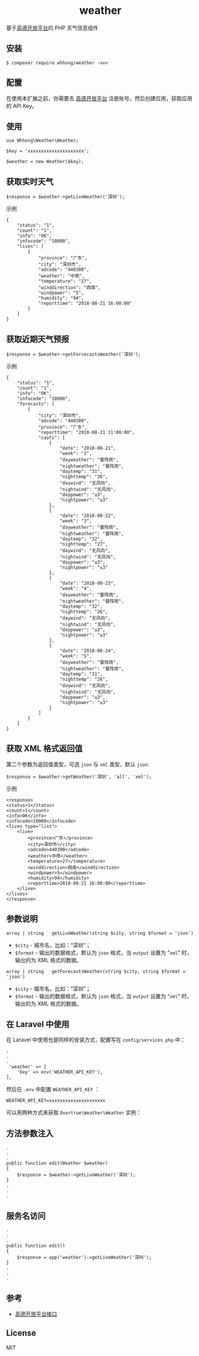 <h1 align="center"> weather </h1>

基于[高德开放平台](https://lbs.amap.com/dev/id/newuser)的 PHP 天气信息组件


## 安装

```shell
$ composer require whhong/weather -vvv
```
## 配置

在使用本扩展之前，你需要去 [高德开放平台](https://lbs.amap.com/dev/id/newuser) 注册账号，然后创建应用，获取应用的 API Key。

## 使用
```
use Whhong\Weather\Weather;

$key = 'xxxxxxxxxxxxxxxxxxxxx';

$weather = new Weather($key); 

```

## 获取实时天气
```
$response = $weather->getLiveWeather('深圳');
```
示例
```
{
    "status": "1",
    "count": "1",
    "info": "OK",
    "infocode": "10000",
    "lives": [
        {
            "province": "广东",
            "city": "深圳市",
            "adcode": "440300",
            "weather": "中雨",
            "temperature": "27",
            "winddirection": "西南",
            "windpower": "5",
            "humidity": "94",
            "reporttime": "2018-08-21 16:00:00"
        }
    ]
}
```
## 获取近期天气预报
```
$response = $weather->getForcecastsWeather('深圳');
```
示例
```
{
    "status": "1", 
    "count": "1", 
    "info": "OK", 
    "infocode": "10000", 
    "forecasts": [
        {
            "city": "深圳市", 
            "adcode": "440300", 
            "province": "广东", 
            "reporttime": "2018-08-21 11:00:00", 
            "casts": [
                {
                    "date": "2018-08-21", 
                    "week": "2", 
                    "dayweather": "雷阵雨", 
                    "nightweather": "雷阵雨", 
                    "daytemp": "31", 
                    "nighttemp": "26", 
                    "daywind": "无风向", 
                    "nightwind": "无风向", 
                    "daypower": "≤3", 
                    "nightpower": "≤3"
                }, 
                {
                    "date": "2018-08-22", 
                    "week": "3", 
                    "dayweather": "雷阵雨", 
                    "nightweather": "雷阵雨", 
                    "daytemp": "32", 
                    "nighttemp": "27", 
                    "daywind": "无风向", 
                    "nightwind": "无风向", 
                    "daypower": "≤3", 
                    "nightpower": "≤3"
                }, 
                {
                    "date": "2018-08-23", 
                    "week": "4", 
                    "dayweather": "雷阵雨", 
                    "nightweather": "雷阵雨", 
                    "daytemp": "32", 
                    "nighttemp": "26", 
                    "daywind": "无风向", 
                    "nightwind": "无风向", 
                    "daypower": "≤3", 
                    "nightpower": "≤3"
                }, 
                {
                    "date": "2018-08-24", 
                    "week": "5", 
                    "dayweather": "雷阵雨", 
                    "nightweather": "雷阵雨", 
                    "daytemp": "31", 
                    "nighttemp": "26", 
                    "daywind": "无风向", 
                    "nightwind": "无风向", 
                    "daypower": "≤3", 
                    "nightpower": "≤3"
                }
            ]
        }
    ]
}
```

## 获取 XML 格式返回值
第二个参数为返回值类型，可选 `json` 与 `xml` 类型，默认 `json`:
```
$response = $weather->getWeather('深圳', 'all', 'xml');
``` 
示例

    <response>
    <status>1</status>
    <count>1</count>
    <info>OK</info>
    <infocode>10000</infocode>
    <lives type="list">
        <live>
            <province>广东</province>
            <city>深圳市</city>
            <adcode>440300</adcode>
            <weather>中雨</weather>
            <temperature>27</temperature>
            <winddirection>西南</winddirection>
            <windpower>5</windpower>
            <humidity>94</humidity>
            <reporttime>2018-08-21 16:00:00</reporttime>
        </live>
    </lives>
    </response>


## 参数说明
```
array | string   getLiveWeather(string $city, string $format = 'json')
```
   - `$city` - 城市名，比如：“深圳”；
   - `$format` - 输出的数据格式，默认为 `json` 格式，当 `output` 设置为 “`xml`” 时，输出的为 XML 格式的数据。


```
array | string   getForecastsWeather(string $city, string $format = 'json')
```
   - `$city` - 城市名，比如：“深圳”；
   - `$format` - 输出的数据格式，默认为 `json` 格式，当 `output` 设置为 “`xml`” 时，输出的为 XML 格式的数据。


## 在 Laravel 中使用

在 Laravel 中使用也是同样的安装方式，配置写在 `config/services.php` 中：
   
    .
    .
    .
     'weather' => [
        'key' => env('WEATHER_API_KEY'),
    ],

然后在 `.env` 中配置 `WEATHER_API_KEY` ：

    WEATHER_API_KEY=xxxxxxxxxxxxxxxxxxxxx
    
可以用两种方式来获取 `Overtrue\Weather\Weather` 实例：

## 方法参数注入
    .
    .
    .
    public function edit(Weather $weather) 
    {
        $response = $weather->getLiveWeather('深圳');
    }
    .
    .
    .
## 服务名访问    
    .
    .
    .
    public function edit() 
    {
        $response = app('weather')->getLiveWeather('深圳');
    }
    .
    .
    .
## 参考

- [高德开放平台接口](https://lbs.amap.com/api/webservice/guide/api/weatherinfo/)    
    
## License
MIT    
         
